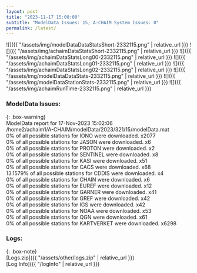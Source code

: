 ```yaml
---
layout: post
title: "2023-11-17 15:00:00"
subtitle: "ModelData Issues: 15; A-CHAIM System Issues: 0"
permalink: /latest/
---
```


![]({{ "/assets/img/modelDataDataStatsShort-2332115.png" | relative_url }})
![]({{ "/assets/img/achaimDataStatsShort-2332115.png" | relative_url }})
![]({{ "/assets/img/achaimDataStatsLong00-2332115.png" | relative_url }})
![]({{ "/assets/img/achaimDataStatsLong01-2332115.png" | relative_url }})
![]({{ "/assets/img/achaimDataStatsLong02-2332115.png" | relative_url }})
![]({{ "/assets/img/modelDataDataStats-2332115.png" | relative_url }})
![]({{ "/assets/img/modelDataStationStats-2332115.png" | relative_url }})
![]({{ "/assets/img/achaimRunTime-2332115.png" | relative_url }})


### ModelData Issues:  
  
{: .box-warning}  
 ModelData report for 17-Nov-2023 15:02:06   
 /home2/achaim1/A-CHAIM/modelData/2023/321/15/modelData.mat   
 0% of all possible stations for IONO were downloaded. x2077   
 0% of all possible stations for JASON were downloaded. x6   
 0% of all possible stations for PROTON were downloaded. x2   
 0% of all possible stations for SENTINEL were downloaded. x8   
 0% of all possible stations for KASI were downloaded. x51   
 0% of all possible stations for CACS were downloaded. x68   
 13.1579% of all possible stations for CDDIS were downloaded. x4   
 0% of all possible stations for CHAIN were downloaded. x6   
 0% of all possible stations for EUREF were downloaded. x12   
 0% of all possible stations for GARNER were downloaded. x41   
 0% of all possible stations for GREF were downloaded. x42   
 0% of all possible stations for IGS were downloaded. x42   
 0% of all possible stations for NOAA were downloaded. x53   
 0% of all possible stations for QGN were downloaded. x61   
 0% of all possible stations for KARTVERKET were downloaded. x6298   
  


### Logs:  
  
{: .box-note}  
[Logs.zip]({{ "/assets/other/logs.zip" | relative_url }})  
[Log Info]({{ "/logInfo" | relative_url }})  
